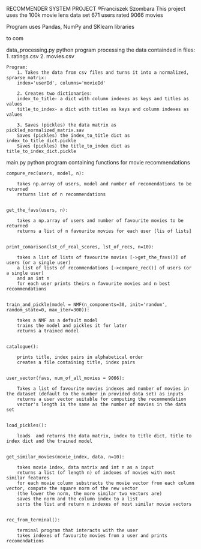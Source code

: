 RECOMMENDER SYSTEM PROJECT
®Franciszek Szombara
This project uses the 100k movie lens data set 
671 users rated 9066 movies 

Program uses Pandas, NumPy and SKlearn libraries

to com

data_processing.py
	python program processing the data containded in files:
		1. ratings.csv
		2. movies.csv

	Program:
		1. Takes the data from csv files and turns it into a normalized, sprarse matrix:
		index='userId', columns='movieId'

		2. Creates two dictionaries: 
		index_to_title- a dict with column indexes as keys and titles as values
		title_to_index- a dict with titles as keys and column indexes as values

		3. Saves (pickles) the data matrix as pickled_normalized_matrix.sav
		Saves (pickles) the index_to_title dict as index_to_title_dict.pickle
		Saves (pickles) the title_to_index dict as title_to_index_dict.pickle

main.py
	python program containing functions for movie recommendations

	compure_rec(users, model, n):

		takes np.array of users, model and number of recomendations to be returned
		returns list of n recommendations


	get_the_favs(users, n):

		takes a np.array of users and number of favourite movies to be returned
		returns a list of n favourite movies for each user [lis of lists]


	print_comarison(lst_of_real_scores, lst_of_recs, n=10):

		takes a list of lists of favourite movies [->get_the_favs()] of users (or a single user)
		a list of lists of recommendations [->compure_rec()] of users (or a single user)
		and an int n
		for each user prints theirs n favourite movies and n best recommendations


	train_and_pickle(model = NMF(n_components=30, init='random', random_state=0, max_iter=300)):

		takes a NMF as a default model
		trains the model and pickles it for later
		returns a trained model


	catalogue():

		prints title, index pairs in alphabetical order
		creates a file containing title, index pairs


	user_vector(favs, num_of_all_movies = 9066):

		Takes a list of favourite movies indexes and number of movies in the dataset (default to the number in provided data set) as inputs 
		returns a user vector suitable for computing the recommendation
		vector's length is the same as the number of movies in the data set


	load_pickles():

		loads  and returns the data matrix, index to title dict, title to index dict and the trained model


	get_similar_movies(movie_index, data, n=10):

		takes movie index, data matrix and int n as a input
		returns a list (of length n) of indexes of movies with most similar features
		for each movie column substracts the movie vector from each column vector, compute the square norm of the new vector 
		(the lower the norm, the more similar two vectors are)
		saves the norm and the column index to a list
		sorts the list and return n indexes of most similar movie vectors


	rec_from_terminal():

		terminal program that interacts with the user
		takes indexes of favourite movies from a user and prints recomendations





